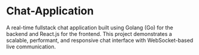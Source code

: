 # Chat-Application
A real-time fullstack chat application built using Golang (Go) for the backend and React.js for the frontend. This project demonstrates a scalable, performant, and responsive chat interface with WebSocket-based live communication.
